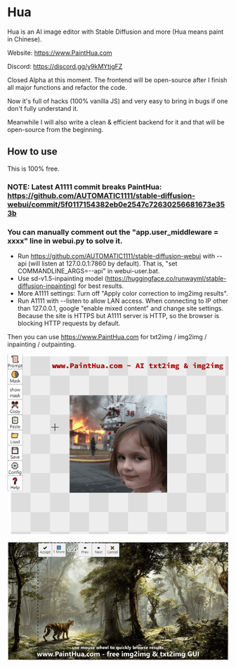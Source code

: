# Hua
Hua is an AI image editor with Stable Diffusion and more (Hua means paint in Chinese).

Website: https://www.PaintHua.com

Discord: https://discord.gg/y9kMYtjgFZ

Closed Alpha at this moment. The frontend will be open-source after I finish all major functions and refactor the code.

Now it's full of hacks (100% vanilla JS) and very easy to bring in bugs if one don't fully understand it.

Meanwhile I will also write a clean & efficient backend for it and that will be open-source from the beginning.

## How to use

This is 100% free.

### NOTE: Latest A1111 commit breaks PaintHua: https://github.com/AUTOMATIC1111/stable-diffusion-webui/commit/5f0117154382eb0e2547c72630256681673e353b
### You can manually comment out the "app.user_middleware = xxxx" line in webui.py to solve it.

* Run https://github.com/AUTOMATIC1111/stable-diffusion-webui with --api (will listen at 127.0.0.1:7860 by default). That is, "set COMMANDLINE_ARGS=--api" in webui-user.bat.
* Use sd-v1.5-inpainting model (https://huggingface.co/runwayml/stable-diffusion-inpainting) for best results. 
* More A1111 settings: Turn off "Apply color correction to img2img results".
* Run A1111 with --listen to allow LAN access. When connecting to IP other than 127.0.0.1, google "enable mixed content" and change site settings. Because the site is HTTPS but A1111 server is HTTP, so the browser is blocking HTTP requests by default.

Then you can use https://www.PaintHua.com for txt2img / img2img / inpainting / outpainting.

![](https://raw.githubusercontent.com/BlinkDL/Hua/main/Hua-Demo.gif)

![](https://raw.githubusercontent.com/BlinkDL/Hua/main/Hua-Demo2.gif)
